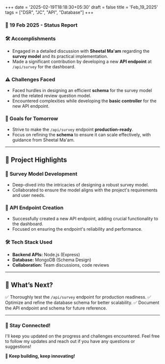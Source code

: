 +++
date = '2025-02-19T18:18:30+05:30'
draft = false
title = 'Feb_19_2025'
tags = ["DSR", "JC", "API", "Database"]
+++

### **📆 19 Feb 2025 - Status Report**
<!--more-->
### **🛠 Accomplishments**

- Engaged in a detailed discussion with **Sheetal Ma'am** regarding the **survey model** and its practical implementation.
- Made a significant contribution by developing a new **API endpoint** at `/api/survey` for the dashboard.

### **⚠️ Challenges Faced**

- Faced hurdles in designing an efficient **schema** for the survey model and the related review question model.
- Encountered complexities while developing the **basic controller** for the new API endpoint.

### **🎯 Goals for Tomorrow**

- Strive to make the `/api/survey` endpoint **production-ready**.
- Focus on refining the **schema** to ensure it can scale effectively, with guidance from Sheetal Ma'am.

---

## 📖 **Project Highlights**

### 📝 **Survey Model Development**

- Deep-dived into the intricacies of designing a robust survey model.
- Collaborated to ensure the model aligns with the project's requirements and user needs.

### 📡 **API Endpoint Creation**

- Successfully created a new API endpoint, adding crucial functionality to the dashboard.
- Focused on ensuring the endpoint's reliability and performance.

### 🛠 **Tech Stack Used**

- **Backend APIs:** Node.js (Express)
- **Database:** MongoDB (Schema Design)
- **Collaboration:** Team discussions, code reviews

---

## 🚀 **What’s Next?**

✅ Thoroughly test the `/api/survey` endpoint for production readiness.
✅ Optimize and refine the database schema for better scalability.
✅ Document the API endpoint and schema for future reference.

---

### **💬 Stay Connected!**

I'll keep you updated on the progress and challenges encountered. Feel free to follow my updates and reach out if you have any questions or suggestions!

**🚀 Keep building, keep innovating!**
